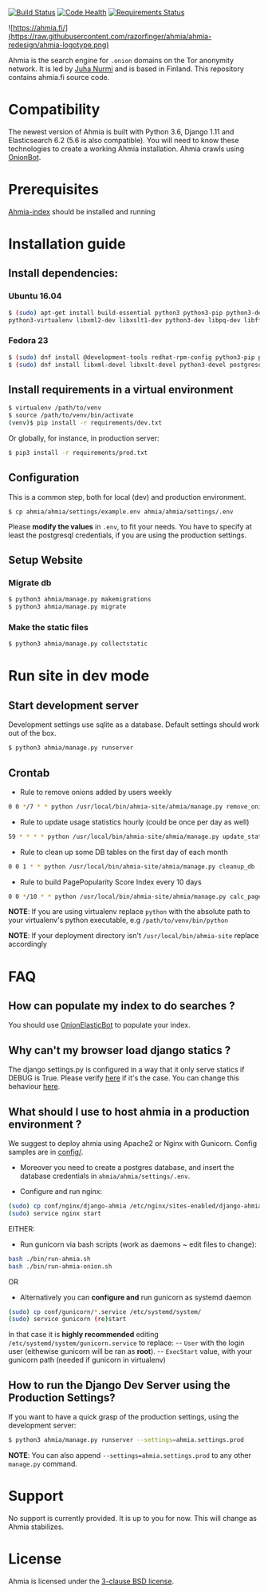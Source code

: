 [![Build Status](https://travis-ci.org/ahmia/ahmia-site.svg?branch=master)](https://travis-ci.org/ahmia/ahmia-site)
[![Code Health](https://landscape.io/github/ahmia/ahmia-site/master/landscape.svg?style=flat)](https://landscape.io/github/ahmia/ahmia-site/master)
[![Requirements Status](https://requires.io/github/ahmia/ahmia-site/requirements.svg?branch=master)](https://requires.io/github/ahmia/ahmia-site/requirements/?branch=master)

![https://ahmia.fi/](https://raw.githubusercontent.com/razorfinger/ahmia/ahmia-redesign/ahmia-logotype.png)

Ahmia is the search engine for `.onion` domains on the Tor anonymity
network. It is led by [Juha Nurmi](//github.com/juhanurmi) and is based
in Finland. This repository contains ahmia.fi source code.

# Compatibility

The newest version of Ahmia is built with Python 3.6, Django 1.11 and Elasticsearch 6.2 (5.6 is also compatible).
You will need to know these technologies to create a working Ahmia installation.
Ahmia crawls using [OnionBot](https://github.com/ahmia/ahmia-crawler).

# Prerequisites
[Ahmia-index](https://github.com/ahmia/ahmia-index) should be installed and running

# Installation guide

## Install dependencies:

### Ubuntu 16.04
```sh
$ (sudo) apt-get install build-essential python3 python3-pip python3-dev python3-setuptools
python3-virtualenv libxml2-dev libxslt1-dev python3-dev libpq-dev libffi-dev libssl-dev
```

### Fedora 23
```sh
$ (sudo) dnf install @development-tools redhat-rpm-config python3-pip python3-virtualenv
$ (sudo) dnf install libxml-devel libxslt-devel python3-devel postgresql-devel libffi-devel openssl-devel
```

## Install requirements in a virtual environment

```sh
$ virtualenv /path/to/venv
$ source /path/to/venv/bin/activate
(venv)$ pip install -r requirements/dev.txt
```

Or globally, for instance, in production server:

```sh
$ pip3 install -r requirements/prod.txt
```

## Configuration

This is a common step, both for local (dev) and production environment.

```
$ cp ahmia/ahmia/settings/example.env ahmia/ahmia/settings/.env
```

Please **modify the values** in `.env`, to fit your needs. You have to specify
at least the postgresql credentials, if you are using the production settings.


## Setup Website

### Migrate db
```sh
$ python3 ahmia/manage.py makemigrations
$ python3 ahmia/manage.py migrate
```

### Make the static files
```sh
$ python3 ahmia/manage.py collectstatic
```

# Run site in dev mode

## Start development server

Development settings use sqlite as a database.
Default settings should work out of the box.

```sh
$ python3 ahmia/manage.py runserver
```

## Crontab

* Rule to remove onions added by users weekly
```sh
0 0 */7 * * python /usr/local/bin/ahmia-site/ahmia/manage.py remove_onions --settings=ahmia.settings.prod
```

* Rule to update usage statistics hourly (could be once per day as well)
```sh
59 * * * * python /usr/local/bin/ahmia-site/ahmia/manage.py update_stats --settings=ahmia.settings.prod
```

* Rule to clean up some DB tables on the first day of each month
```sh
0 0 1 * * python /usr/local/bin/ahmia-site/ahmia/manage.py cleanup_db --settings=ahmia.settings.prod
```

* Rule to build PagePopularity Score Index every 10 days
```sh
0 0 */10 * * python /usr/local/bin/ahmia-site/ahmia/manage.py calc_page_pop --settings=ahmia.settings.prod
```

__NOTE__: If you are using virtualenv replace `python` with the absolute path to your virtualenv's python executable, e.g `/path/to/venv/bin/python`

__NOTE__: If your deployment directory isn't `/usr/local/bin/ahmia-site` replace accordingly
# FAQ

## How can populate my index to do searches ?
You should use [OnionElasticBot](https://github.com/ahmia/ahmia-crawler/tree/master/onionElasticBot) to populate your index.

## Why can't my browser load django statics ?
The django settings.py is configured in a way that it only serve statics if DEBUG is True.
Please verify [here](https://github.com/ahmia/ahmia-site/blob/master/ahmia/ahmia/settings/dev.py#L6)
if it's the case. You can change this behaviour
[here](https://github.com/ahmia/ahmia-site/blob/master/ahmia/ahmia/urls.py#L71).

## What should I use to host ahmia in a production environment ?

We suggest to deploy ahmia using Apache2 or Nginx with Gunicorn.
Config samples are in [config/](https://github.com/ahmia/ahmia-site/tree/master/conf).

* Moreover you need to create a postgres database, and insert the database credentials in
`ahmia/ahmia/settings/.env`.

* Configure and run nginx:
```sh
(sudo) cp conf/nginx/django-ahmia /etc/nginx/sites-enabled/django-ahmia
(sudo) service nginx start
```

EITHER:

* Run gunicorn via bash scripts (work as daemons ~ edit files to change):
```sh
bash ./bin/run-ahmia.sh
bash ./bin/run-ahmia-onion.sh
```

OR

* Alternatively you can **configure and** run gunicorn as systemd daemon
```sh
(sudo) cp conf/gunicorn/*.service /etc/systemd/system/
(sudo) service gunicorn (re)start
```

In that case it is **highly recommended** editing `/etc/systemd/system/gunicorn.service` to replace:
-- `User` with the login user (eithewise gunicorn will be ran as **root**).
-- `ExecStart` value, with your gunicorn path  (needed if gunicorn in virtualenv)

## How to run the Django Dev Server using the Production Settings?

If you want to have a quick grasp of the production settings, using the development server:

```sh
$ python3 ahmia/manage.py runserver --settings=ahmia.settings.prod
```

__NOTE__: You can also append `--settings=ahmia.settings.prod` to any other `manage.py` command.

# Support

No support is currently provided. It is up to you for now. This will change as Ahmia stabilizes.

# License

Ahmia is licensed under the [3-clause BSD license](
https://en.wikipedia.org/wiki/BSD_licenses#3-clause_license_.28.22Revised_BSD_License.22.2C_.22New_BSD_License.22.2C_or_.22Modified_BSD_License.22.29).
